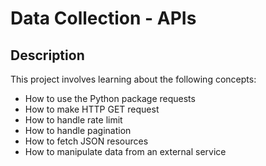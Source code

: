 # Data Collection - APIs

## Description
This project involves learning about the following concepts: 
 * How to use the Python package requests
 * How to make HTTP GET request
 * How to handle rate limit
 * How to handle pagination
 * How to fetch JSON resources
 * How to manipulate data from an external service
